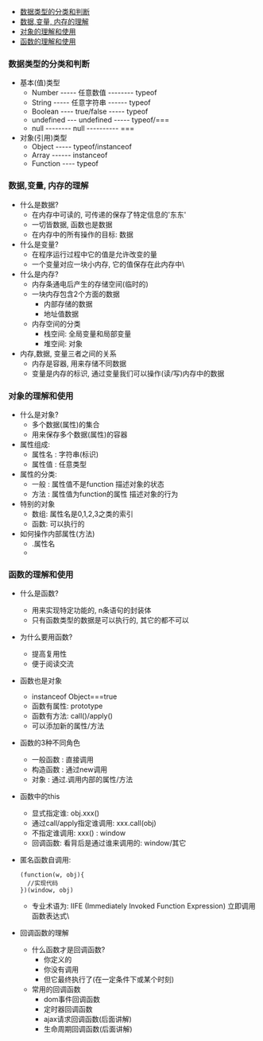 -   [数据类型的分类和判断](#数据类型的分类和判断)
-   [数据,变量, 内存的理解](#数据变量-内存的理解)
-   [对象的理解和使用](#对象的理解和使用)
-   [函数的理解和使用](#函数的理解和使用)

### 数据类型的分类和判断

-   基本(值)类型
    -   Number ----- 任意数值 -------- typeof
    -   String ----- 任意字符串 ------ typeof
    -   Boolean ---- true/false ----- typeof
    -   undefined --- undefined ----- typeof/===
    -   null -------- null ---------- ===
-   对象(引用)类型
    -   Object ----- typeof/instanceof
    -   Array ------ instanceof
    -   Function ---- typeof

### 数据,变量, 内存的理解

-   什么是数据?
    -   在内存中可读的, 可传递的保存了特定信息的'东东'
    -   一切皆数据, 函数也是数据
    -   在内存中的所有操作的目标: 数据
-   什么是变量?
    -   在程序运行过程中它的值是允许改变的量
    -   一个变量对应一块小内存, 它的值保存在此内存中\
-   什么是内存?
    -   内存条通电后产生的存储空间(临时的)
    -   一块内存包含2个方面的数据
        -   内部存储的数据
        -   地址值数据
    -   内存空间的分类
        -   栈空间: 全局变量和局部变量
        -   堆空间: 对象
-   内存,数据, 变量三者之间的关系
    -   内存是容器, 用来存储不同数据
    -   变量是内存的标识, 通过变量我们可以操作(读/写)内存中的数据

### 对象的理解和使用

-   什么是对象?
    -   多个数据(属性)的集合
    -   用来保存多个数据(属性)的容器
-   属性组成:
    -   属性名 : 字符串(标识)
    -   属性值 : 任意类型
-   属性的分类:
    -   一般 : 属性值不是function 描述对象的状态
    -   方法 : 属性值为function的属性 描述对象的行为
-   特别的对象
    -   数组: 属性名是0,1,2,3之类的索引
    -   函数: 可以执行的
-   如何操作内部属性(方法)
    -   .属性名
    -   

### 函数的理解和使用

-   什么是函数?
    -   用来实现特定功能的, n条语句的封装体
    -   只有函数类型的数据是可以执行的, 其它的都不可以
-   为什么要用函数?
    -   提高复用性
    -   便于阅读交流
-   函数也是对象
    -   instanceof Object===true
    -   函数有属性: prototype
    -   函数有方法: call()/apply()
    -   可以添加新的属性/方法
-   函数的3种不同角色
    -   一般函数 : 直接调用
    -   构造函数 : 通过new调用
    -   对象 : 通过.调用内部的属性/方法
-   函数中的this
    -   显式指定谁: obj.xxx()
    -   通过call/apply指定谁调用: xxx.call(obj)
    -   不指定谁调用: xxx() : window
    -   回调函数: 看背后是通过谁来调用的: window/其它
-   匿名函数自调用:

        (function(w, obj){
          //实现代码
        })(window, obj)

    -   专业术语为: IIFE (Immediately Invoked Function Expression)
        立即调用函数表达式\

-   回调函数的理解
    -   什么函数才是回调函数?
        -   你定义的
        -   你没有调用
        -   但它最终执行了(在一定条件下或某个时刻)
    -   常用的回调函数
        -   dom事件回调函数
        -   定时器回调函数
        -   ajax请求回调函数(后面讲解)
        -   生命周期回调函数(后面讲解)
